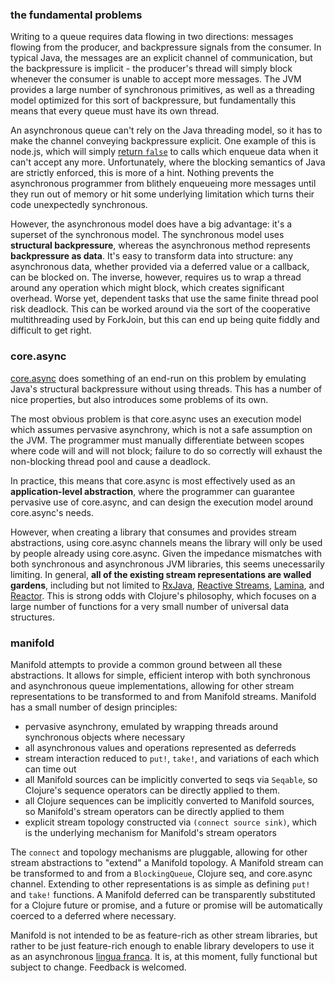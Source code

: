 ### the fundamental problems

Writing to a queue requires data flowing in two directions: messages flowing from the producer, and backpressure signals from the consumer.  In typical Java, the messages are an explicit channel of communication, but the backpressure is implicit - the producer's thread will simply block whenever the consumer is unable to accept more messages.  The JVM provides a large number of synchronous primitives, as well as a threading model optimized for this sort of backpressure, but fundamentally this means that every queue must have its own thread.

An asynchronous queue can't rely on the Java threading model, so it has to make the channel conveying backpressure explicit.  One example of this is node.js, which will simply [return `false`](http://nodejs.org/api/stream.html#stream_writable_write_chunk_encoding_callback) to calls which enqueue data when it can't accept any more.  Unfortunately, where the blocking semantics of Java are strictly enforced, this is more of a hint.  Nothing prevents the asynchronous programmer from blithely enqueueing more messages until they run out of memory or hit some underlying limitation which turns their code unexpectedly synchronous.

However, the asynchronous model does have a big advantage: it's a superset of the synchronous model.  The synchronous model uses **structural backpressure**, whereas the asynchronous method represents **backpressure as data**.  It's easy to transform data into structure: any asynchronous data, whether provided via a deferred value or a callback, can be blocked on.  The inverse, however, requires us to wrap a thread around any operation which might block, which creates significant overhead.  Worse yet, dependent tasks that use the same finite thread pool risk deadlock.  This can be worked around via the sort of the cooperative multithreading used by ForkJoin, but this can end up being quite fiddly and difficult to get right.

### core.async

[core.async](https://github.com/clojure/core.async) does something of an end-run on this problem by emulating Java's structural backpressure without using threads.  This has a number of nice properties, but also introduces some problems of its own.

The most obvious problem is that core.async uses an execution model which assumes pervasive asynchrony, which is not a safe assumption on the JVM.  The programmer must manually differentiate between scopes where code will and will not block; failure to do so correctly will exhaust the non-blocking thread pool and cause a deadlock.

In practice, this means that core.async is most effectively used as an **application-level abstraction**, where the programmer can guarantee pervasive use of core.async, and can design the execution model around core.async's needs.

However, when creating a library that consumes and provides stream abstractions, using core.async channels means the library will only be used by people already using core.async.  Given the impedance mismatches with both synchronous and asynchronous JVM libraries, this seems unecessarily limiting.  In general, **all of the existing stream representations are walled gardens**, including but not limited to [RxJava](https://github.com/Netflix/RxJava), [Reactive Streams](http://www.reactive-streams.org/), [Lamina](https://github.com/ztellman/lamina), and [Reactor](https://github.com/reactor/reactor).  This is strong odds with Clojure's philosophy, which focuses on a large number of functions for a very small number of universal data structures.

### manifold

Manifold attempts to provide a common ground between all these abstractions.  It allows for simple, efficient interop with both synchronous and asynchronous queue implementations, allowing for other stream representations to be transformed to and from Manifold streams.  Manifold has a small number of design principles:

* pervasive asynchrony, emulated by wrapping threads around synchronous objects where necessary
* all asynchronous values and operations represented as deferreds
* stream interaction reduced to `put!`, `take!`, and variations of each which can time out
* all Manifold sources can be implicitly converted to seqs via `Seqable`, so Clojure's sequence operators can be directly applied to them.
* all Clojure sequences can be implicitly converted to Manifold sources, so Manifold's stream operators can be directly applied to them
* explicit stream topology constructed via `(connect source sink)`, which is the underlying mechanism for Manifold's stream operators

The `connect` and topology mechanisms are pluggable, allowing for other stream abstractions to "extend" a Manifold topology.  A Manifold stream can be transformed to and from a `BlockingQueue`, Clojure seq, and core.async channel.  Extending to other representations is as simple as defining `put!` and `take!` functions.  A Manifold deferred can be transparently substituted for a Clojure future or promise, and a future or promise will be automatically coerced to a deferred where necessary.

Manifold is not intended to be as feature-rich as other stream libraries, but rather to be just feature-rich enough to enable library developers to use it as an asynchronous [lingua franca](http://en.wikipedia.org/wiki/Lingua_franca).  It is, at this moment, fully functional but subject to change.  Feedback is welcomed.

